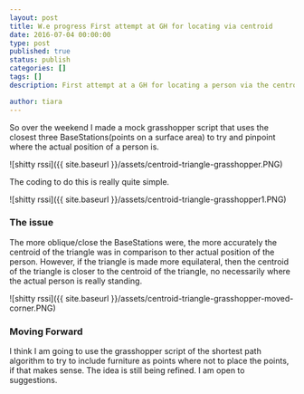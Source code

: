 ```yaml
---
layout: post
title: W.e progress First attempt at GH for locating via centroid
date: 2016-07-04 00:00:00
type: post
published: true
status: publish
categories: []
tags: []
description: First attempt at a GH for locating a person via the centroid of a triangle

author: tiara
---
```


So over the weekend I made a mock grasshopper script that uses the closest three BaseStations(points on a surface area) to try and pinpoint where the actual position of a person is. 

![shitty rssi]({{ site.baseurl }}/assets/centroid-triangle-grasshopper.PNG)

The coding to do this is really quite simple. 

![shitty rssi]({{ site.baseurl }}/assets/centroid-triangle-grasshopper1.PNG)

### The issue

The more oblique/close the BaseStations were, the more accurately the centroid of the triangle was in comparison to ther actual position of the person. However, if the triangle is made more equilateral, then the centroid of the triangle is closer to the centroid of the triangle, no necessarily where the actual person is really standing. 

![shitty rssi]({{ site.baseurl }}/assets/centroid-triangle-grasshopper-moved-corner.PNG)

### Moving Forward

I think I am going to use the grasshopper script of the shortest path algorithm to try to include furniture as points where not to place the points, if that makes sense. The idea is still being refined. I am open to suggestions. 





